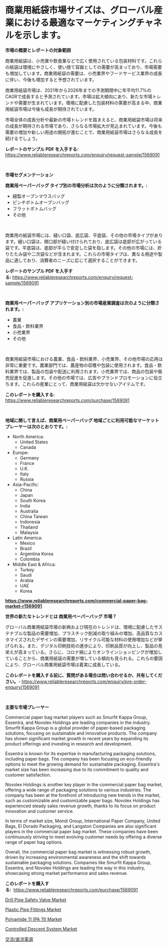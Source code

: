 <p><h1>商業用紙袋市場サイズは、グローバル産業における最適なマーケティングチャネルを示します。</h1></p><p><strong>市場の概要とレポートの対象範囲</strong></p>
<p><p>商業用紙袋は、小売業や飲食業などで広く使用されている包装材料です。これらの紙袋は環境にやさしく、使い捨て容器としての需要が高まっており、市場需要も増加しています。商業用紙袋の需要は、小売業界やフードサービス業界の成長に伴い、今後も増加すると予想されています。</p><p>商業用紙袋市場は、2021年から2026年までの予測期間中に年平均11.7%のCAGRで成長すると予測されています。市場は拡大傾向にあり、新たな市場トレンドや需要が生まれています。環境に配慮した包装材料の需要が高まる中、商業用紙袋市場は今後も成長が期待されています。</p><p>市場全体の成長分析や最新の市場トレンドを踏まえると、商業用紙袋市場は将来の成長が期待される市場であり、さらなる市場拡大が見込まれています。今後も需要の増加や新しい用途の開拓が進むことで、商業用紙袋市場はさらなる成長を続けるでしょう。</p></p>
<p><strong>レポートのサンプル PDF を入手する:</strong> <a href="https://www.reliableresearchreports.com/enquiry/request-sample/1569091">https://www.reliableresearchreports.com/enquiry/request-sample/1569091</a></p>
<p>&nbsp;</p>
<p><strong>市場セグメンテーション</strong></p>
<p><strong>商業用ペーパーバッグ タイプ別の市場分析は次のように分類されます。:</strong></p>
<p><ul><li>縫製オープンマウスバッグ</li><li>ピンチボトムオープンバッグ</li><li>フラットボトムバッグ</li><li>その他</li></ul></p>
<p>&nbsp;</p>
<p><p>商業用の紙袋市場には、縫い口袋、底広袋、平底袋、その他の市場タイプがあります。縫い口袋は、開口部が縫い付けられており、底広袋は底部が広がっている袋です。平底袋は、底部が平らで安定した袋を指します。その他の市場には、折りたたみ袋や二次袋などが含まれます。これらの市場タイプは、異なる用途や製品に適しており、消費者のニーズに応じて選択することができます。</p></p>
<p><strong>レポートのサンプル PDF を入手する:</strong>&nbsp;<a href="https://www.reliableresearchreports.com/enquiry/request-sample/1569091">https://www.reliableresearchreports.com/enquiry/request-sample/1569091</a></p>
<p>&nbsp;</p>
<p><strong> 商業用ペーパーバッグ アプリケーション別の市場産業調査は次のように分類されます。:</strong></p>
<p><ul><li>農業</li><li>食品・飲料業界</li><li>小売業界</li><li>その他</li></ul></p>
<p>&nbsp;</p>
<p><p>商業用紙袋市場における農業、食品・飲料業界、小売業界、その他市場の応用は非常に重要です。農業部門では、農産物の収穫や包装に使用されます。食品・飲料業界では、製品の包装や配送に利用されます。小売業界では、商品の包装や販売促進を促進します。その他の市場では、広告やブランドプロモーションに役立ちます。これらの産業にとって、商業用紙袋は欠かせないアイテムです。</p></p>
<p><strong>このレポートを購入する:</strong>&nbsp; <a href="https://www.reliableresearchreports.com/purchase/1569091">https://www.reliableresearchreports.com/purchase/1569091</a></p>
<p>&nbsp;</p>
<p><strong>地域に関して言えば、商業用ペーパーバッグ 地域ごとに利用可能なマーケットプレーヤーは次のとおりです。:</strong></p>
<p><ul>
    <li>
        North America:
        <ul>
            <li>United States</li>
            <li>Canada</li>
        </ul>
    </li>
    <li>
        Europe:
        <ul>
            <li>Germany</li>
            <li>France</li>
            <li>U.K.</li>
            <li>Italy</li>
            <li>Russia</li>
        </ul>
    </li>
    <li>
        Asia-Pacific:
        <ul>
            <li>China</li>
            <li>Japan</li>
            <li>South Korea</li>
            <li>India</li>
            <li>Australia</li>
            <li>China Taiwan</li>
            <li>Indonesia</li>
            <li>Thailand</li>
            <li>Malaysia</li>
        </ul>
    </li>
    <li>
        Latin America:
        <ul>
            <li>Mexico</li>
            <li>Brazil</li>
            <li>Argentina Korea</li>
            <li>Colombia</li>
        </ul>
    </li>
    <li>
        Middle East & Africa:
        <ul>
            <li>Turkey</li>
            <li>Saudi</li>
            <li>Arabia</li>
            <li>UAE</li>
            <li>Korea</li>
        </ul>
    </li>
    </ul></p>
<p><strong><a href="https://www.reliableresearchreports.com/commercial-paper-bag-market-r1569091">https://www.reliableresearchreports.com/commercial-paper-bag-market-r1569091</a></strong>&nbsp;</p>
<p><strong>世界の新たなトレンドとは 商業用ペーパーバッグ 市場？</strong></p>
<p><p>グローバル商業用紙袋市場の新興および現在のトレンドは、環境に配慮したサステナブルな製品の需要増加、プラスチック削減の取り組みの増加、高品質なカスタマイズされたデザインの需要増加、リサイクル可能な材料の使用増加などが挙げられる。また、デジタル印刷技術の進歩により、印刷品質が向上し、製品の見栄えが高まっている。さらに、コロナ禍によりオンラインショッピングが増加していることから、商業用紙袋の需要が増している傾向も見られる。これらの要因により、グローバル商業用紙袋市場は着実に成長している。</p></p>
<p><strong>このレポートを購入する前に、質問がある場合は問い合わせるか、共有してください。</strong>- <a href="https://www.reliableresearchreports.com/enquiry/pre-order-enquiry/1569091">https://www.reliableresearchreports.com/enquiry/pre-order-enquiry/1569091</a></p>
<p>&nbsp;</p>
<p><strong>主要な市場プレーヤー</strong></p>
<p><p>Commercial paper bag market players such as Smurfit Kappa Group, Essentra, and Novolex Holdings are leading companies in the industry. Smurfit Kappa Group is a global provider of paper-based packaging solutions, focusing on sustainable and innovative products. The company has shown significant market growth in recent years by expanding its product offerings and investing in research and development.</p><p>Essentra is known for its expertise in manufacturing packaging solutions, including paper bags. The company has been focusing on eco-friendly options to meet the growing demand for sustainable packaging. Essentra's market size has been increasing due to its commitment to quality and customer satisfaction.</p><p>Novolex Holdings is another key player in the commercial paper bag market, offering a wide range of packaging solutions to various industries. The company has been at the forefront of introducing new trends in the market, such as customizable and customizable paper bags. Novolex Holdings has experienced steady sales revenue growth, thanks to its focus on product innovation and customer service.</p><p>In terms of market size, Mondi Group, International Paper Company, United Bags, El Dorado Packaging, and Langston Companies are also significant players in the commercial paper bag market. These companies have been continuously striving to meet evolving customer needs by offering a diverse range of paper bag options.</p><p>Overall, the commercial paper bag market is witnessing robust growth, driven by increasing environmental awareness and the shift towards sustainable packaging solutions. Companies like Smurfit Kappa Group, Essentra, and Novolex Holdings are leading the way in this industry, showcasing strong market performance and sales revenue.</p></p>
<p><strong>このレポートを購入する:</strong>&nbsp;&nbsp;<a href="https://www.reliableresearchreports.com/purchase/1569091">https://www.reliableresearchreports.com/purchase/1569091</a></p>
<p><p><a href="https://github.com/guneycigdem35/Market-Research-Report-List-2/blob/main/drill-pipe-safety-valve-market.md">Drill Pipe Safety Valve Market</a></p><p><a href="https://www.linkedin.com/pulse/global-plastic-pipe-fittings-market-size-trends-insights-kasre?trackingId=TJKSLNuuQ4Y3T2aWuyBvTA%3D%3D">Plastic Pipe Fittings Market</a></p><p><a href="https://www.linkedin.com/pulse/polyamide-11-pa-market-offers-provide-insightful-data-time-okzde?trackingId=WWpksaB9S0m5hro1H%2FAVSQ%3D%3D">Polyamide 11 (PA 11) Market</a></p><p><a href="https://github.com/biheemgalvinlouises6hokrh3h/Market-Research-Report-List-2/blob/main/controlled-descent-system-market.md">Controlled Descent System Market</a></p><p><a href="https://github.com/dadanedu33/Market-Research-Report-List-1/blob/main/537215538275.md">交流/直流電源</a></p></p>